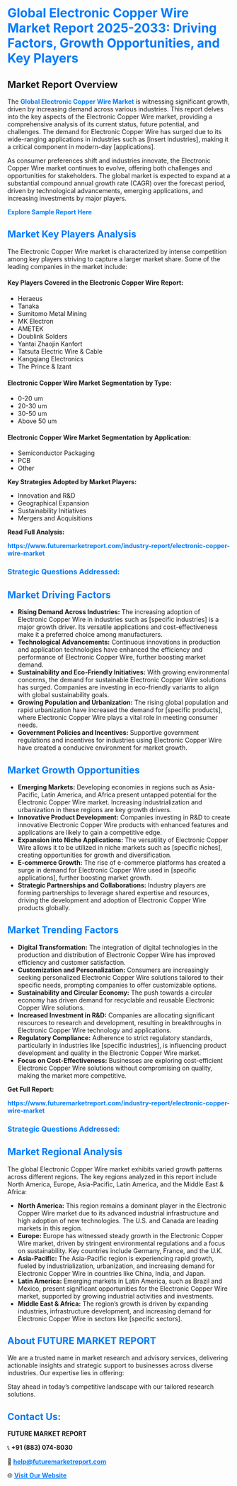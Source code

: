 <h1 style="color: #007BFF;">Global Electronic Copper Wire Market Report 2025-2033: Driving Factors, Growth Opportunities, and Key Players</h1>

<section id="overview">
<h2>Market Report Overview</h2>
<p>The <a href="https://www.futuremarketreport.com/industry-report/electronic-copper-wire-market" style="color: #007BFF; text-decoration: none;"><strong>Global Electronic Copper Wire Market</strong></a> is witnessing significant growth, driven by increasing demand across various industries. This report delves into the key aspects of the Electronic Copper Wire market, providing a comprehensive analysis of its current status, future potential, and challenges. The demand for Electronic Copper Wire has surged due to its wide-ranging applications in industries such as [insert industries], making it a critical component in modern-day [applications].</p>
<p>As consumer preferences shift and industries innovate, the Electronic Copper Wire market continues to evolve, offering both challenges and opportunities for stakeholders. The global market is expected to expand at a substantial compound annual growth rate (CAGR) over the forecast period, driven by technological advancements, emerging applications, and increasing investments by major players.</p>
</section>

<section id="overview">
<p><a href="https://www.futuremarketreport.com/request-sample/reportId=31756" style="color: #007BFF; text-decoration: none;"><strong>Explore Sample Report Here</strong></a></p>
</section>

<section id="key-players">
<h2 style="color: #007BFF;">Market Key Players Analysis</h2>
<p>The Electronic Copper Wire market is characterized by intense competition among key players striving to capture a larger market share. Some of the leading companies in the market include:</p>
<h4>Key Players Covered in the Electronic Copper Wire Report:</h4>
<ul><li>Heraeus</li><li>Tanaka</li><li>Sumitomo Metal Mining</li><li>MK Electron</li><li>AMETEK</li><li>Doublink Solders</li><li>Yantai Zhaojin Kanfort</li><li>Tatsuta Electric Wire &amp; Cable</li><li>Kangqiang Electronics</li><li>The Prince &amp; Izant</li></ul>
<h4>Electronic Copper Wire Market Segmentation by Type:</h4>
<ul><li>0-20 um</li><li>20-30 um</li><li>30-50 um</li><li>Above 50 um</li></ul>

<h4>Electronic Copper Wire Market Segmentation by Application:</h4>
<ul><li>Semiconductor Packaging</li><li>PCB</li><li>Other</li></ul>
<p><strong>Key Strategies Adopted by Market Players:</strong></p>
<ul>
<li>Innovation and R&D</li>
<li>Geographical Expansion</li>
<li>Sustainability Initiatives</li>
<li>Mergers and Acquisitions</li>
</ul>
</section>

<section>
<p><strong>Read Full Analysis: </strong></p><a href="https://www.futuremarketreport.com/industry-report/electronic-copper-wire-market" style="color: #007BFF; text-decoration: none;"><strong>https://www.futuremarketreport.com/industry-report/electronic-copper-wire-market</strong></a>
<h3 style="color: #007BFF;">Strategic Questions Addressed:</h3>
</section>

<section id="driving-factors">
<h2 style="color: #007BFF;">Market Driving Factors</h2>
<ul>
<li><strong>Rising Demand Across Industries:</strong> The increasing adoption of Electronic Copper Wire in industries such as [specific industries] is a major growth driver. Its versatile applications and cost-effectiveness make it a preferred choice among manufacturers.</li>
<li><strong>Technological Advancements:</strong> Continuous innovations in production and application technologies have enhanced the efficiency and performance of Electronic Copper Wire, further boosting market demand.</li>
<li><strong>Sustainability and Eco-Friendly Initiatives:</strong> With growing environmental concerns, the demand for sustainable Electronic Copper Wire solutions has surged. Companies are investing in eco-friendly variants to align with global sustainability goals.</li>
<li><strong>Growing Population and Urbanization:</strong> The rising global population and rapid urbanization have increased the demand for [specific products], where Electronic Copper Wire plays a vital role in meeting consumer needs.</li>
<li><strong>Government Policies and Incentives:</strong> Supportive government regulations and incentives for industries using Electronic Copper Wire have created a conducive environment for market growth.</li>
</ul>
</section>

<section id="growth-opportunities">
<h2 style="color: #007BFF;">Market Growth Opportunities</h2>
<ul>
<li><strong>Emerging Markets:</strong> Developing economies in regions such as Asia-Pacific, Latin America, and Africa present untapped potential for the Electronic Copper Wire market. Increasing industrialization and urbanization in these regions are key growth drivers.</li>
<li><strong>Innovative Product Development:</strong> Companies investing in R&D to create innovative Electronic Copper Wire products with enhanced features and applications are likely to gain a competitive edge.</li>
<li><strong>Expansion into Niche Applications:</strong> The versatility of Electronic Copper Wire allows it to be utilized in niche markets such as [specific niches], creating opportunities for growth and diversification.</li>
<li><strong>E-commerce Growth:</strong> The rise of e-commerce platforms has created a surge in demand for Electronic Copper Wire used in [specific applications], further boosting market growth.</li>
<li><strong>Strategic Partnerships and Collaborations:</strong> Industry players are forming partnerships to leverage shared expertise and resources, driving the development and adoption of Electronic Copper Wire products globally.</li>
</ul>
</section>

<section id="trending-factors">
<h2 style="color: #007BFF;">Market Trending Factors</h2>
<ul>
<li><strong>Digital Transformation:</strong> The integration of digital technologies in the production and distribution of Electronic Copper Wire has improved efficiency and customer satisfaction.</li>
<li><strong>Customization and Personalization:</strong> Consumers are increasingly seeking personalized Electronic Copper Wire solutions tailored to their specific needs, prompting companies to offer customizable options.</li>
<li><strong>Sustainability and Circular Economy:</strong> The push towards a circular economy has driven demand for recyclable and reusable Electronic Copper Wire solutions.</li>
<li><strong>Increased Investment in R&D:</strong> Companies are allocating significant resources to research and development, resulting in breakthroughs in Electronic Copper Wire technology and applications.</li>
<li><strong>Regulatory Compliance:</strong> Adherence to strict regulatory standards, particularly in industries like [specific industries], is influencing product development and quality in the Electronic Copper Wire market.</li>
<li><strong>Focus on Cost-Effectiveness:</strong> Businesses are exploring cost-efficient Electronic Copper Wire solutions without compromising on quality, making the market more competitive.</li>
</ul>
</section>

<section>
<p><strong>Get Full Report: </strong></p><a href="https://www.futuremarketreport.com/industry-report/electronic-copper-wire-market" style="color: #007BFF; text-decoration: none;"><strong>https://www.futuremarketreport.com/industry-report/electronic-copper-wire-market</strong></a>
<h3 style="color: #007BFF;">Strategic Questions Addressed:</h3>
</section>


<section id="regional-analysis">
<h2 style="color: #007BFF;">Market Regional Analysis</h2>
<p>The global Electronic Copper Wire market exhibits varied growth patterns across different regions. The key regions analyzed in this report include North America, Europe, Asia-Pacific, Latin America, and the Middle East & Africa:</p>
<ul>
<li><strong>North America:</strong> This region remains a dominant player in the Electronic Copper Wire market due to its advanced industrial infrastructure and high adoption of new technologies. The U.S. and Canada are leading markets in this region.</li>
<li><strong>Europe:</strong> Europe has witnessed steady growth in the Electronic Copper Wire market, driven by stringent environmental regulations and a focus on sustainability. Key countries include Germany, France, and the U.K.</li>
<li><strong>Asia-Pacific:</strong> The Asia-Pacific region is experiencing rapid growth, fueled by industrialization, urbanization, and increasing demand for Electronic Copper Wire in countries like China, India, and Japan.</li>
<li><strong>Latin America:</strong> Emerging markets in Latin America, such as Brazil and Mexico, present significant opportunities for the Electronic Copper Wire market, supported by growing industrial activities and investments.</li>
<li><strong>Middle East & Africa:</strong> The region’s growth is driven by expanding industries, infrastructure development, and increasing demand for Electronic Copper Wire in sectors like [specific sectors].</li>
</ul>
</section>

<footer>
<h2 style="color: #007BFF;">About FUTURE MARKET REPORT</h2>
<p>We are a trusted name in market research and advisory services, delivering actionable insights and strategic support to businesses across diverse industries. Our expertise lies in offering:</p>

<p>Stay ahead in today’s competitive landscape with our tailored research solutions.</p>

<h2 style="color: #007BFF;">Contact Us:</h2>
<p><strong>FUTURE MARKET REPORT</strong></p>
<p>📞 <strong>+91 (883) 074-8030</strong></p>
<p>📧 <strong><a href="mailto:help@futuremarketreport.com" style="color: #007BFF;">help@futuremarketreport.com</a></strong></p>
<p>🌐 <strong><a href="https://www.futuremarketreport.com/" style="color: #007BFF;">Visit Our Website</a></strong></p>
</footer>